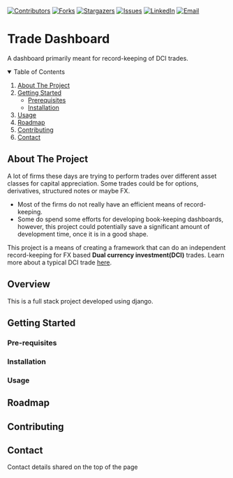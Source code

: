 [![Contributors][contributors-shield]][contributors-url]
[![Forks][forks-shield]][forks-url]
[![Stargazers][stars-shield]][stars-url]
[![Issues][issues-shield]][issues-url]
[![LinkedIn][linkedin-shield]][linkedin-url]
[![Email][gmail-shield]][gmail-url]



# Trade Dashboard
A dashboard primarily meant for record-keeping of DCI trades. 

<!-- TABLE OF CONTENTS -->
<details open="open">
  <summary>Table of Contents</summary>
  <ol>
    <li>
      <a href="#about-the-project">About The Project</a>
    </li>
    <li>
      <a href="#getting-started">Getting Started</a>
      <ul>
        <li><a href="#pre-requisites">Prerequisites</a></li>
        <li><a href="#installation">Installation</a></li>
      </ul>
    </li>
    <li><a href="#usage">Usage</a></li>
    <li><a href="#roadmap">Roadmap</a></li>
    <li><a href="#contributing">Contributing</a></li>
    <li><a href="#contact">Contact</a></li>
  </ol>
</details>

<!-- ABOUT THE PROJECT -->
## About The Project
A lot of firms these days are trying to perform trades over different asset classes for capital appreciation. Some trades 
could be for options, derivatives, structured notes or maybe FX. 
- Most of the firms do not really have an efficient means of record-keeping. 
- Some do spend some efforts for developing book-keeping dashboards, however, this project could potentially save a 
  significant amount of development time, once it is in a good shape. 

This project is a means of creating a framework that can do an independent record-keeping for FX based **Dual currency
investment(DCI)** trades. Learn more about a typical DCI trade [here][dci-trade-url].

## Overview
This is a full stack project developed using django.

## Getting Started

### Pre-requisites

### Installation

### Usage

## Roadmap

## Contributing

## Contact 
Contact details shared on the top of the page


[contributors-shield]: https://img.shields.io/github/contributors/jaskirat1208/trade-dashboard.svg?style=for-the-badge
[contributors-url]: https://github.com/jaskirat1208/trade-dashboard/graphs/contributors
[forks-shield]: https://img.shields.io/github/forks/jaskirat1208/trade-dashboard.svg?style=for-the-badge
[forks-url]: https://github.com/jaskirat1208/trade-dashboard/network/members
[stars-shield]: https://img.shields.io/github/stars/jaskirat1208/trade-dashboard.svg?style=for-the-badge
[stars-url]: https://github.com/othneildrew/Best-README-Template/stargazers
[issues-shield]: https://img.shields.io/github/issues/jaskirat1208/trade-dashboard.svg?style=for-the-badge
[issues-url]: https://github.com/jaskirat1208/trade-dashboard/issues
[linkedin-shield]: https://img.shields.io/badge/-LinkedIn-black.svg?style=for-the-badge&logo=linkedin&colorB=555
[gmail-shield]:  https://img.shields.io/badge/-Gmail-black.svg?style=for-the-badge&logo=Gmail&colorB=555
[gmail-url]: mailto:jaskiratsingh1208@gmail.com
[linkedin-url]: https://www.linkedin.com/in/jaskirat-singh-1b1344126/
[dci-trade-url]: https://www.maybank2u.com.sg/en/personal/investment/dual-currency-investment.page
